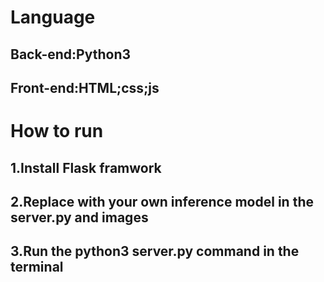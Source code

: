 Language
===
Back-end:Python3
-
Front-end:HTML;css;js
-

How to run
===
1.Install Flask framwork
-
2.Replace with your own inference model in the server.py and images
-
3.Run the python3 server.py command in the terminal
-
